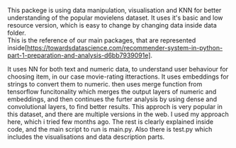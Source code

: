 This packege is using data manipulation, visualisation and KNN for better understanding of the popular movielens dataset. It uses it's basic and low resource version, which is easy to change by changing data inside data folder.   
This is the reference of our main packages, that are represented inside[https://towardsdatascience.com/recommender-system-in-python-part-1-preparation-and-analysis-d6bb7939091e].   

It uses NN for both text and numeric data, to understand user behaviour for choosing item, in our case movie-rating itteractions. It uses embeddings for strings to convert them to numeric. then uses merge function from tensorflow funcitonality which merges the output layers of numeric and embeddings, and then continues the furter analysis by using dense and convolutional layers, to find better results. This approch is very popular in this dataset, and there are multiple versions in the web. I used my approach here, which i tried few months ago. The rest is clearly explained inside code, and the main script to run is main.py. Also there is test.py which includes the visualisations and data description parts.
